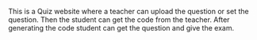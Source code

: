This is a Quiz website where a teacher can upload the question or set the question. Then the student can get the code from the teacher. After generating the code student can get the question and give the exam.
